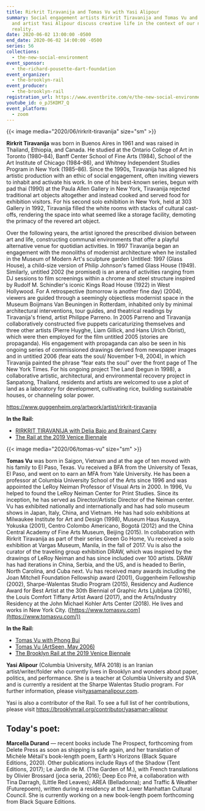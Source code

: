 ```yaml
---
title: Rirkrit Tiravanija and Tomas Vu with Yasi Alipour
summary: Social engagement artists Rirkrit Tiravanija and Tomas Vu and writer
  and artist Yasi Alipour discuss creative life in the context of our new social
  reality.
date: 2020-06-02 13:00:00 -0500
end_date: 2020-06-02 14:00:00 -0500
series: 56
collections:
  - the-new-social-environment
event_sponsor:
  - the-richard-pousette-dart-foundation
event_organizer:
  - the-brooklyn-rail
event_producer:
  - the-brooklyn-rail
registration_url: https://www.eventbrite.com/e/the-new-social-environment-56-rirkrit-tiravanija-tomas-vu-tickets-107120083052
youtube_id: o_pJ5KDM7_Q
event_platform:
  - zoom
---
```


{{< image media="2020/06/rirkrit-tiravanija" size="sm" >}}

**Rirkrit Tiravanija** was born in Buenos Aires in 1961 and was raised in Thailand, Ethiopia, and Canada. He studied at the Ontario College of Art in Toronto (1980–84), Banff Center School of Fine Arts (1984), School of the Art Institute of Chicago (1984–86), and Whitney Independent Studies Program in New York (1985–86). Since the 1990s, Tiravanija has aligned his artistic production with an ethic of social engagement, often inviting viewers to inhabit and activate his work. In one of his best-known series, begun with pad thai (1990) at the Paula Allen Gallery in New York, Tiravanija rejected traditional art objects altogether and instead cooked and served food for exhibition visitors. For his second solo exhibition in New York, held at 303 Gallery in 1992, Tiravanija filled the white rooms with stacks of cultural cast-offs, rendering the space into what seemed like a storage facility, demoting the primacy of the revered art object.

Over the following years, the artist ignored the prescribed division between art and life, constructing communal environments that offer a playful alternative venue for quotidian activities. In 1997 Tiravanija began an engagement with the monoliths of modernist architecture when he installed in the Museum of Modern Art's sculpture garden Untitled: 1997 (Glass House), a child-size version of Philip Johnson's famed Glass House (1949). Similarly, untitled 2002 (he promised) is an arena of activities ranging from DJ sessions to film screenings within a chrome and steel structure inspired by Rudolf M. Schindler's iconic Kings Road House (1922) in West Hollywood. For A retrospective (tomorrow is another fine day) (2004), viewers are guided through a seemingly objectless modernist space in the Museum Boijmans Van Beuningen in Rotterdam, inhabited only by minimal architectural interventions, tour guides, and theatrical readings by Tiravanija's friend, artist Philippe Parreno. In 2005 Parreno and Tiravanija collaboratively constructed five puppets caricaturizing themselves and three other artists (Pierre Huyghe, Liam Gillick, and Hans Ulrich Obrist), which were then employed for the film untitled 2005 (stories are propaganda). His engagement with propaganda can also be seen in his ongoing series of commissioned drawings derived from newspaper images and in untitled 2006 (fear eats the soul/ November 1–8, 2004), in which Tiravanija painted the phrase “fear eats the soul” over the front page of The New York Times. For his ongoing project The Land (begun in 1998), a collaborative artistic, architectural, and environmental recovery project in Sanpatong, Thailand, residents and artists are welcomed to use a plot of land as a laboratory for development‚ cultivating rice, building sustainable houses, or channeling solar power.

<https://www.guggenheim.org/artwork/artist/rirkrit-tiravanija>

**In the Rail:**

* [RIRKRIT TIRAVANIJA with Delia Bajo and Brainard Carey](https://brooklynrail.org/2004/02/art/rirkrit-tiravanija)
* [The Rail at the 2019 Venice Biennale](https://venice.brooklynrail.org/)


{{< image media="2020/06/tomas-vu" size="sm" >}}

**Tomas Vu** was born in Saigon, Vietnam and at the age of ten moved with his family to El Paso, Texas. Vu received a BFA from the University of Texas, El Paso, and went on to earn an MFA from Yale University. He has been a professor at Columbia University School of the Arts since 1996 and was appointed the LeRoy Neiman Professor of Visual Arts in 2000. In 1996, Vu helped to found the LeRoy Neiman Center for Print Studies. Since its inception, he has served as Director/Artistic Director of the Neiman center. Vu has exhibited nationally and internationally and has had solo museum shows in Japan, Italy, China, and Vietnam. He has had solo exhibitions at Milwaukee Institute for Art and Design (1998), Museum Haus Kusaya, Yokuska (2001), Centro Colombo Americano, Bogotá (2012) and the China Central Academy of Fine Arts Museum, Beijing (2015). In collaboration with Rirkrit Tiravanija as part of their series Green Go Home, Vu received a solo exhibition at Vargas Museum, Manila, in the fall of 2017. Vu is also the curator of the traveling group exhibition DRAW, which was inspired by the drawings of LeRoy Neiman and has since included over 100 artists. DRAW has had iterations in China, Serbia, and the US, and is headed to Berlin, North Carolina, and Cuba next. Vu has received many awards including the Joan Mitchell Foundation Fellowship award (2001), Guggenheim Fellowship (2002), Sharpe-Walentas Studio Program (2015), Residency and Audience Award for Best Artist at the 30th Biennial of Graphic Arts Ljubljana (2016), the Louis Comfort Tiffany Artist Award (2017), and the Arts/Industry Residency at the John Michael Kohler Arts Center (2018). He lives and works in New York City. ([https://www.tomasvu.com](https://www.tomasvu.com/))

**In the Rail:**

* [Tomas Vu with Phong Bui](https://brooklynrail.org/2019/09/art/TOMAS-VU-with-Phong-Bui)
* [Tomas Vu (ArtSeen, May 2006)](https://brooklynrail.org/2006/05/artseen/tomas-vu)
* [The Brooklyn Rail at the 2019 Venice Biennale](https://venice.brooklynrail.org/)



**Yasi Alipour** (Columbia University, MFA 2018) is an Iranian artist/writer/folder who currently lives in Brooklyn and wonders about paper, politics, and performance. She is a teacher at Columbia University and SVA and is currently a resident at the Sharpe Walentas Studio program. For further information, please visit[yasamanalipour.com](http://www.yasamanalipour.com/).

Yasi is also a contributor of the Rail. To see a full list of her contributions, please visit <https://brooklynrail.org/contributor/yasaman-alipour>



## Today's poet:

**Marcella Durand** — recent books include The Prospect, forthcoming from Delete Press as soon as shipping is safe again, and her translation of Michèle Métail's book-length poem, Earth's Horizons (Black Square Editions, 2020). Other publications include Rays of the Shadow (Tent Editions, 2017); Le Jardin de M. (The Garden of M.), with French translations by Olivier Brossard (joca seria, 2016); Deep Eco Pré, a collaboration with Tina Darragh, (Little Red Leaves); AREA (Belladonna); and Traffic & Weather (Futurepoem), written during a residency at the Lower Manhattan Cultural Council. She is currently working on a new book-length poem forthcoming from Black Square Editions.
